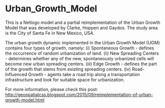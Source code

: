 # Urban_Growth_Model
This is a Netlogo model and a partial reimplementation of the Urban Growth Model that was developed by Clarke, Hoppen and Gaydos. The study area is the City of Santa Fe in New Mexico, USA.

The urban growth dynamic implemented in the Urban Growth Model (UGM) contains four types of growth, namely:
(i) Spontaneous Growth - defines the occurrence of random urbanization of land.
(ii) New Spreading Centers - determines whether any of the new, spontaneously urbanized cells will become new urban spreading centers.
(iii) Edge Growth - defines the part of the growth that stems from existing spreading centers.
(iv) Road-Influenced Growth - agents take a road trip along a transportation infrastructure and look for suitable space for urbanization.

For more information, please check this post:
http://geospatialcss.blogspot.com/2015/09/reimplementation-of-urban-growth-model.html